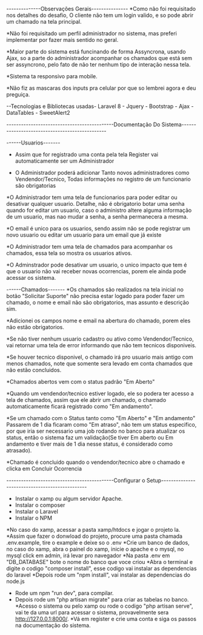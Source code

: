 --------------Observações Gerais---------------
*Como não foi requisitado nos detalhes do desafio, O cliente não tem um login valido, e so pode abrir um chamado na tela principal.

*Não foi requisitado um perfil administrador no sistema, mas preferi implementar por fazer mais sentido no geral.

*Maior parte do sistema está funcinando de forma Assyncrona, usando Ajax, so a parte do administrador acompanhar os chamados que está sem ser assyncrono, pelo fato de não ter nenhum tipo de interação nessa tela.

*Sistema ta responsivo para mobile.

*Não fiz as mascaras dos inputs pra celular por que so lembrei agora e deu preguiça.

--Tecnologias e Bibliotecas usadas-
Laravel 8 - Jquery - Bootstrap - Ajax - DataTables - SweetAlert2


--------------------------------------------Documentação Do Sistema-----------------------------------------------

------Usuarios-------
* Assim que for registrado uma conta pela tela Register vai automaticamente ser um Administrador

* O Administrador poderá adicionar Tanto novos administradores como Vendendor/Tecnico, Todas informações no registro de um funcionario são obrigatorias

*O Administrador tem uma tela de funcionarios para poder editar ou desativar qualquer usuario. Detalhe, não é obrigatorio botar uma senha quando for editar um usuario, caso o administro altere alguma informação de um usuario, mas nao mudar a senha, a senha permanecera a mesma.

*O email é unico para os usuarios, sendo assim não se pode registrar um novo usuario ou editar um usuario para um email que já existe

*O Administrador tem uma tela de chamados para acompanhar os chamados, essa tela so mostra os usuarios ativos.

*O Adminstrador pode desativar um usuario, o unico impacto que tem é que o usuario não vai receber novas ocorrencias, porem ele ainda pode acessar os sistema.

------Chamados-------
*Os chamados são realizados na tela inicial no botão "Solicitar Suporte" não precisa estar logado para poder fazer um chamado, o nome e email não são obrigatorios, mas assunto e descrição sim.

*Adicionei os campos nome e email na abertura do chamado, porem eles não estão obrigatorios.

*Se não tiver nenhum usuario cadastro ou ativo como Vendendor/Tecnico, vai retornar uma tela de error informando que não tem tecnicos disponiveis.

*Se houver tecnico disponivel, o chamado irá pro usuario mais antigo com menos chamados, note que somente sera levado em conta chamados que não estão concluidos.

*Chamados abertos vem com o status padrão "Em Aberto"

*Quando um vendendor/tecnico estiver logado, ele so podera ter acesso a tela de chamados, assim que ele abrir um chamado, o chamado automaticamente ficará registrado como "Em andamento".

*Se um chamado com o Status tanto como "Em Aberto" e "Em andamento" Passarem de 1 dia ficaram como "Em atraso", não tem um status especifico, por que iria ser necessario uma job rodando no banco para atualizar os status, então o sistema faz um validação(Se tiver Em aberto ou Em andamento e tiver mais de 1 dia nesse status, é considerado como atrasado).

*Chamado é concluido quando o vendendor/tecnico abre o chamado e clicka em Concluir Ocorrencia



--------------------------------------------Configurar o Setup-----------------------------------------------
* Instalar o xamp ou algum servidor Apache.
* Instalar o composer
* Instalar o Laravel
* Instalar o NPM

*No caso do xamp, acessar a pasta xamp/htdocs e jogar o projeto la.
*Assim que fazer o donwload do projeto, procure uma pasta chamada .env.example, tire o example e deixe so o .env
*Crie um banco de dados, no caso do xamp, abra o painel do xamp, inicie o apache e o mysql, no mysql click em admin, irá levar pro navegador
*Na pasta .env em "DB_DATABASE" bote o nome do banco que voce criou
*Abra o terminal e digite o codigo "composer install", esse codigo vai instalar as dependencias do laravel
*Depois rode um "npm install", vai instalar as dependencias do node.js
* Rode um npm "run dev", para compilar.
* Depois rode um "php artisan migrate" para criar as tabelas no banco.
*Acesso o sistema ou pelo xamp ou rode o codigo "php artisan serve", vai te da uma url para acessar o sistema, provavelmente sera http://127.0.0.1:8000/.
*Vá em register e crie uma conta e siga os passos na documentação do sistema.
